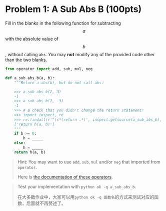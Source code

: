 # Problem 1: A Sub Abs B (100pts)

Fill in the blanks in the following function for subtracting $$a$$ with the absolute value of $$b$$, without calling `abs`. You may **not** modify any of the provided code other than the two blanks.

```python
from operator import add, sub, mul, neg

def a_sub_abs_b(a, b):
    """Return a-abs(b), but do not call abs.

    >>> a_sub_abs_b(2, 3)
    -1
    >>> a_sub_abs_b(2, -3)
    -1
    >>> # a check that you didn't change the return statement!
    >>> import inspect, re
    >>> re.findall(r'^\s*(return .*)', inspect.getsource(a_sub_abs_b), re.M)
    ['return h(a, b)']
    """
    if b >= 0:
        h = _____
    else:
        h = _____
    return h(a, b)
```

> Hint: You may want to use `add`, `sub`, `mul` and/or `neg` that imported from `operator`.
>
> Here is [the documentation of these operators](https://docs.python.org/3/library/operator.html#mapping-operators-to-functions).

> Test your implementation with `python ok -q a_sub_abs_b`.
>
> 在大多数作业中，大家可以用`python ok -q 函数名`的方式来测试对应的函数，后面就不再赘述了。

